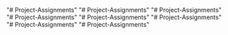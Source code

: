 "# Project-Assignments" 
"# Project-Assignments" 
"# Project-Assignments" 
"# Project-Assignments" 
"# Project-Assignments" 
"# Project-Assignments" 
"# Project-Assignments" 
"# Project-Assignments" 
